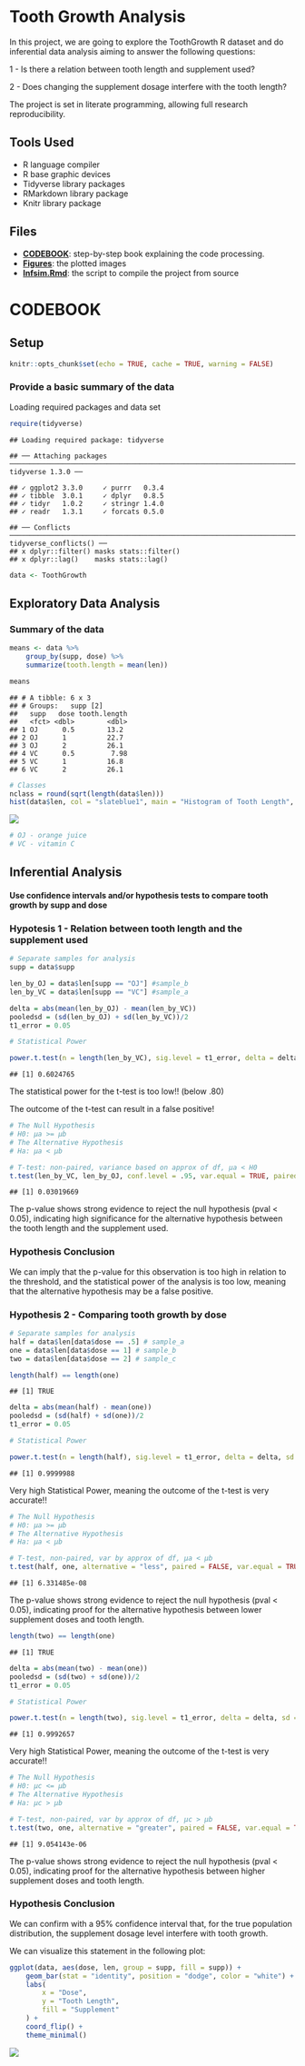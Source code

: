 Tooth Growth Analysis
================

In this project, we are going to explore the ToothGrowth R dataset and
do inferential data analysis aiming to answer the following questions:

1 - Is there a relation between tooth length and supplement used?

2 - Does changing the supplement dosage interfere with the tooth length?

The project is set in literate programming, allowing full research
reproducibility.

## Tools Used

  - R language compiler
  - R base graphic devices
  - Tidyverse library packages
  - RMarkdown library package
  - Knitr library
    package

## Files

  - **[CODEBOOK](https://github.com/vcwild/tooth-growth/blob/master/analysis.pdf)**:
    step-by-step book explaining the code
    processing.
  - **[Figures](https://github.com/vcwild/tooth-growth/tree/master/analysis_files/figure-gfm)**:
    the plotted
    images
  - **[Infsim.Rmd](https://github.com/vcwild/tooth-growth/blob/master/analysis.Rmd)**:
    the script to compile the project from source

# CODEBOOK

## Setup

``` r
knitr::opts_chunk$set(echo = TRUE, cache = TRUE, warning = FALSE)
```

### Provide a basic summary of the data

Loading required packages and data
    set

``` r
require(tidyverse)
```

    ## Loading required package: tidyverse

    ## ── Attaching packages ───────────────────────────────────────────────────────────────────────────────── tidyverse 1.3.0 ──

    ## ✓ ggplot2 3.3.0     ✓ purrr   0.3.4
    ## ✓ tibble  3.0.1     ✓ dplyr   0.8.5
    ## ✓ tidyr   1.0.2     ✓ stringr 1.4.0
    ## ✓ readr   1.3.1     ✓ forcats 0.5.0

    ## ── Conflicts ──────────────────────────────────────────────────────────────────────────────────── tidyverse_conflicts() ──
    ## x dplyr::filter() masks stats::filter()
    ## x dplyr::lag()    masks stats::lag()

``` r
data <- ToothGrowth
```

## Exploratory Data Analysis

### Summary of the data

``` r
means <- data %>% 
    group_by(supp, dose) %>% 
    summarize(tooth.length = mean(len))

means
```

    ## # A tibble: 6 x 3
    ## # Groups:   supp [2]
    ##   supp   dose tooth.length
    ##   <fct> <dbl>        <dbl>
    ## 1 OJ      0.5        13.2 
    ## 2 OJ      1          22.7 
    ## 3 OJ      2          26.1 
    ## 4 VC      0.5         7.98
    ## 5 VC      1          16.8 
    ## 6 VC      2          26.1

``` r
# Classes
nclass = round(sqrt(length(data$len)))
hist(data$len, col = "slateblue1", main = "Histogram of Tooth Length", xlab = "Tooth Length", nclass = nclass)
```

![](analysis_files/figure-gfm/summary-1.png)<!-- -->

``` r
# OJ - orange juice
# VC - vitamin C
```

## Inferential Analysis

#### Use confidence intervals and/or hypothesis tests to compare tooth growth by supp and dose

### Hypotesis 1 - Relation between tooth length and the supplement used

``` r
# Separate samples for analysis
supp = data$supp

len_by_OJ = data$len[supp == "OJ"] #sample_b
len_by_VC = data$len[supp == "VC"] #sample_a

delta = abs(mean(len_by_OJ) - mean(len_by_VC))
pooledsd = (sd(len_by_OJ) + sd(len_by_VC))/2
t1_error = 0.05

# Statistical Power

power.t.test(n = length(len_by_VC), sig.level = t1_error, delta = delta, sd = pooledsd, alternative = "one.sided", type = "two.sample")$power
```

    ## [1] 0.6024765

The statistical power for the t-test is too low\!\! (below .80)

The outcome of the t-test can result in a false positive\!

``` r
# The Null Hypothesis
# H0: µa >= µb
# The Alternative Hypothesis
# Ha: µa < µb

# T-test: non-paired, variance based on approx of df, µa < H0
t.test(len_by_VC, len_by_OJ, conf.level = .95, var.equal = TRUE, paired = FALSE, alternative = "less")$p.value
```

    ## [1] 0.03019669

The p-value shows strong evidence to reject the null hypothesis (pval \<
0.05), indicating high significance for the alternative hypothesis
between the tooth length and the supplement used.

### Hypothesis Conclusion

We can imply that the p-value for this observation is too high in
relation to the threshold, and the statistical power of the analysis is
too low, meaning that the alternative hypothesis may be a false
positive.

### Hypothesis 2 - Comparing tooth growth by dose

``` r
# Separate samples for analysis
half = data$len[data$dose == .5] # sample_a
one = data$len[data$dose == 1] # sample_b
two = data$len[data$dose == 2] # sample_c

length(half) == length(one)
```

    ## [1] TRUE

``` r
delta = abs(mean(half) - mean(one))
pooledsd = (sd(half) + sd(one))/2
t1_error = 0.05

# Statistical Power

power.t.test(n = length(half), sig.level = t1_error, delta = delta, sd = pooledsd, alternative = "one.sided", type = "two.sample")$power
```

    ## [1] 0.9999988

Very high Statistical Power, meaning the outcome of the t-test is very
accurate\!\!

``` r
# The Null Hypothesis
# H0: µa >= µb
# The Alternative Hypothesis
# Ha: µa < µb

# T-test, non-paired, var by approx of df, µa < µb
t.test(half, one, alternative = "less", paired = FALSE, var.equal = TRUE, conf.level = .95)$p.value
```

    ## [1] 6.331485e-08

The p-value shows strong evidence to reject the null hypothesis (pval \<
0.05), indicating proof for the alternative hypothesis between lower
supplement doses and tooth length.

``` r
length(two) == length(one)
```

    ## [1] TRUE

``` r
delta = abs(mean(two) - mean(one))
pooledsd = (sd(two) + sd(one))/2
t1_error = 0.05

# Statistical Power

power.t.test(n = length(two), sig.level = t1_error, delta = delta, sd = pooledsd, alternative = "one.sided", type = "two.sample")$power
```

    ## [1] 0.9992657

Very high Statistical Power, meaning the outcome of the t-test is very
accurate\!\!

``` r
# The Null Hypothesis
# H0: µc <= µb
# The Alternative Hypothesis
# Ha: µc > µb

# T-test, non-paired, var by approx of df, µc > µb
t.test(two, one, alternative = "greater", paired = FALSE, var.equal = TRUE, conf.level = .95)$p.value
```

    ## [1] 9.054143e-06

The p-value shows strong evidence to reject the null hypothesis (pval \<
0.05), indicating proof for the alternative hypothesis between higher
supplement doses and tooth length.

### Hypothesis Conclusion

We can confirm with a 95% confidence interval that, for the true
population distribution, the supplement dosage level interfere with
tooth growth.

We can visualize this statement in the following plot:

``` r
ggplot(data, aes(dose, len, group = supp, fill = supp)) +
    geom_bar(stat = "identity", position = "dodge", color = "white") +
    labs(
        x = "Dose",
        y = "Tooth Length",
        fill = "Supplement"
    ) +
    coord_flip() +
    theme_minimal()
```

![](analysis_files/figure-gfm/concplot-1.png)<!-- -->
